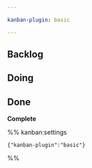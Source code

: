 ```yaml
---

kanban-plugin: basic

---
```


## Backlog



## Doing



## Done

**Complete**


%% kanban:settings
```
{"kanban-plugin":"basic"}
```
%%